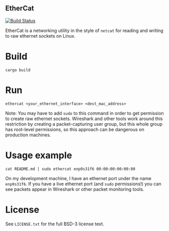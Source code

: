 EtherCat
--------

[![Build Status](https://travis-ci.org/philipaconrad/ethercat.svg?branch=master)](https://travis-ci.org/philipaconrad/ethercat)

EtherCat is a networking utility in the style of `netcat` for reading and writing to raw ethernet sockets on Linux.

# Build

    cargo build

# Run

    ethercat <your_ethernet_interface> <dest_mac_address>

Note: You may have to add `sudo` to this command in order to get permission to create raw ethernet sockets. Wireshark and other tools work around this restriction by creating a packet-capturing user group, but this whole group has root-level permissions, so this approach can be dangerous on production machines.

# Usage example

    cat README.md | sudo ethercat enp0s31f6 00:00:00:00:00:00

On my development machine, I have an ethernet port under the name `enp0s31f6`. If you have a live ethernet port (and `sudo` permissions!) you can see packets appear in Wireshark or other packet monitoring tools.

# License

See `LICENSE.txt` for the full BSD-3 license text.
